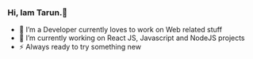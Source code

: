 ### Hi, Iam Tarun.👋

<!--
**iktarun/iktarun** is a ✨ _special_ ✨ repository because its `README.md` (this file) appears on your GitHub profile.
- 🤔 I’m looking for help with ...
- 💬 Ask me about ...
- 📫 How to reach me: ...
- 😄 Pronouns: ...
- ⚡ Fun fact: ...
- 👯 I’m looking to collaborate on ...

Here are some ideas to get you started: -->

- 🔭 I’m a Developer currently loves to work on Web related stuff
- 🌱 I’m currently working on React JS, Javascript and NodeJS projects
- ⚡ Always ready to try something new
